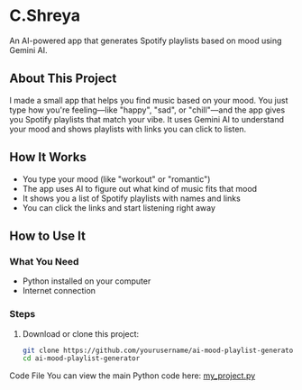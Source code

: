 # C.Shreya
An AI-powered app that generates Spotify playlists based on mood using Gemini AI.

## About This Project
I made a small app that helps you find music based on your mood. You just type how you're feeling—like "happy", "sad", or "chill"—and the app gives you Spotify playlists that match your vibe. It uses Gemini AI to understand your mood and shows playlists with links you can click to listen.

## How It Works
- You type your mood (like "workout" or "romantic")
- The app uses AI to figure out what kind of music fits that mood
- It shows you a list of Spotify playlists with names and links
- You can click the links and start listening right away

## How to Use It

### What You Need
- Python installed on your computer
- Internet connection

### Steps
1. Download or clone this project:
   ```bash
   git clone https://github.com/yourusername/ai-mood-playlist-generator.git
   cd ai-mood-playlist-generator
Code File
You can view the main Python code here: [my_project.py](my_project.py)
